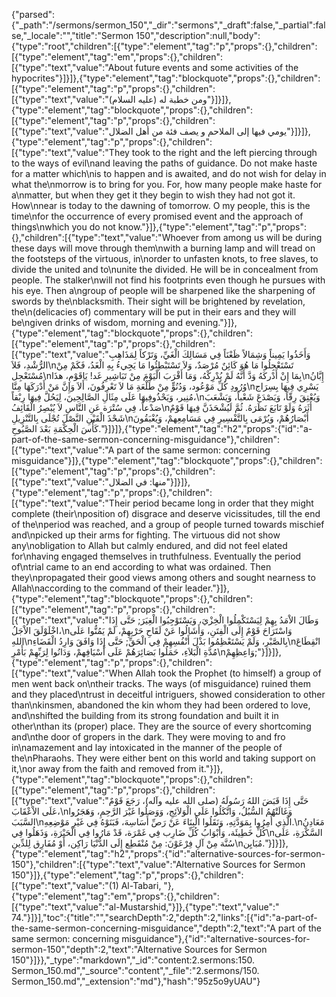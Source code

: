 {"parsed":{"_path":"/sermons/sermon_150","_dir":"sermons","_draft":false,"_partial":false,"_locale":"","title":"Sermon 150","description":null,"body":{"type":"root","children":[{"type":"element","tag":"p","props":{},"children":[{"type":"element","tag":"em","props":{},"children":[{"type":"text","value":"About future events and some activities of the hypocrites"}]}]},{"type":"element","tag":"blockquote","props":{},"children":[{"type":"element","tag":"p","props":{},"children":[{"type":"text","value":"ومن خطبة له (عليه السلام)"}]}]},{"type":"element","tag":"blockquote","props":{},"children":[{"type":"element","tag":"p","props":{},"children":[{"type":"text","value":"يومي فيها إلى الملاحم و يصف فئة من أهل الضلال"}]}]},{"type":"element","tag":"p","props":{},"children":[{"type":"text","value":"They took to the right and the left piercing through to the ways of evil\nand leaving the paths of guidance. Do not make haste for a matter which\nis to happen and is awaited, and do not wish for delay in what the\nmorrow is to bring for you. For, how many people make haste for a\nmatter, but when they get it they begin to wish they had not got it. How\nnear is today to the dawning of tomorrow. O my people, this is the time\nfor the occurrence of every promised event and the approach of things\nwhich you do not know."}]},{"type":"element","tag":"p","props":{},"children":[{"type":"text","value":"Whoever from among us will be during these days will move through them\nwith a burning lamp and will tread on the footsteps of the virtuous, in\norder to unfasten knots, to free slaves, to divide the united and to\nunite the divided. He will be in concealment from people. The stalker\nwill not find his footprints even though he pursues with his eye. Then a\ngroup of people will be sharpened like the sharpening of swords by the\nblacksmith. Their sight will be brightened by revelation, the\n(delicacies of) commentary will be put in their ears and they will be\ngiven drinks of wisdom, morning and evening."}]},{"type":"element","tag":"blockquote","props":{},"children":[{"type":"element","tag":"p","props":{},"children":[{"type":"text","value":"وَأَخَذُوا يَمِيناً وَشِمَالاً ظَعْنَاً فِي مَسَالِكَ الْغَيِّ، وَتَرْكاً لِمَذَاهِبِ الرُّشْدِ، فَلاَ\nتَسْتَعْجِلُوا مَا هُوَ كَائِنٌ مُرْصَدٌ، وَلاَ تَسْتَبْطِئُوا مَا يَجِيءُ بِهِ الْغَدُ، فَكَمْ مِنْ مُسْتَعْجِل\nبِمَا إِنْ أَدْركَهُ وَدَّ أَنَّهُ لَمْ يُدْرِكْهُ، وَمَا أَقْرَبَ الْيَوْمَ مِنْ تَبَاشِيرِ غَد! يَاقَوْمِ، هذَا\nإِبَّانُ وُرُودِ كُلِّ مَوْعُود، وَدُنُوٍّ مِنْ طَلْعَةِ مَا لاَ تَعْرِفُونَ، أَلاَ وَإِنَّ مَنْ أَدْرَكَهَا مِنَّا\nيَسْرِي فِيهَا بِسِرَاج مُنِير، وَيَحْذُوفِيهَا عَلَى مِثَالِ الصَّالِحِينَ، لِيَحُلَّ فِيهَا رِبْقاً،\nوَيُعْتِقَ رِقّاً، وَيَصْدَعَ شَعْباً، وَيَشْعَبَ صَدْعاً، فِي سُتْرَة عَنِ النَّاسِ لاَ يُبْصِرُ الْقَائِفُ\nأَثَرَهُ وَلَوْ تَابَعَ نَظَرَهُ. ثُمَّ لَيُشْحَذَنَّ فِيهَا قَوْمٌ شَحْذَ الْقَيْنِ النَّصْلَ تُجْلَى بِالتَّنْزِيلِ\nأَبْصَارُهُمْ، وَيُرْمَى بِالتَّفْسِيرِ فِي مَسَامِعِهمْ، وَيُغْبَقُونَ كَأْسَ الْحِكْمَةِ بَعْدَ الصَّبُوحِ."}]}]},{"type":"element","tag":"h2","props":{"id":"a-part-of-the-same-sermon-concerning-misguidance"},"children":[{"type":"text","value":"A part of the same sermon: concerning misguidance"}]},{"type":"element","tag":"blockquote","props":{},"children":[{"type":"element","tag":"p","props":{},"children":[{"type":"text","value":"منها: في الضلال"}]}]},{"type":"element","tag":"p","props":{},"children":[{"type":"text","value":"Their period became long in order that they might complete (their\nposition of) disgrace and deserve vicissitudes, till the end of the\nperiod was reached, and a group of people turned towards mischief and\npicked up their arms for fighting. The virtuous did not show any\nobligation to Allah but calmly endured, and did not feel elated for\nhaving engaged themselves in truthfulness. Eventually the period of\ntrial came to an end according to what was ordained. Then they\npropagated their good views among others and sought nearness to Allah\naccording to the command of their leader."}]},{"type":"element","tag":"blockquote","props":{},"children":[{"type":"element","tag":"p","props":{},"children":[{"type":"text","value":"وَطَالَ الاْمَدُ بِهِمْ لِيَسْتَكْمِلُوا الْخِزْيَ، وَيَسْتَوْجِبُوا الْغِيَرَ; حَتَّى إِذَا اخْلَوْلَقَ الاْجَلُ،\nوَاسْتَرَاحَ قَوْمٌ إِلَى الْفِتَنِ، وَأَشَالُوا عَنْ لَقَاحِ حَرْبِهِمْ، لَمْ يَمُنُّوا عَلَى اللهِ\nبِالصَّبْرِ، وَلَمْ يَسْتَعْظِمُوا بَذْلَ أَنْفُسِهِمْ فِي الْحَقِّ; حَتَّى إِذَا وَافَقَ وَارِدُ الْقَضَاءِ\nانْقِطَاعَ مُدَّةِ الْبَلاَءِ، حَمَلُوا بَصَائِرَهُمْ عَلَى أَسْيَافِهمْ، وَدَانُوا لِرَبِّهِمْ بَأَمْرِ\nوَاعِظِهِمْ;"}]}]},{"type":"element","tag":"p","props":{},"children":[{"type":"text","value":"When Allah took the Prophet (to himself) a group of men went back on\ntheir tracks. The ways (of misguidance) ruined them and they placed\ntrust in deceitful intriguers, showed consideration to other than\nkinsmen, abandoned the kin whom they had been ordered to love, and\nshifted the building from its strong foundation and built it in other\nthan its (proper) place. They are the source of every shortcoming and\nthe door of gropers in the dark. They were moving to and fro in\namazement and lay intoxicated in the manner of the people of the\nPharaohs. They were either bent on this world and taking support on it,\nor away from the faith and removed from it."}]},{"type":"element","tag":"blockquote","props":{},"children":[{"type":"element","tag":"p","props":{},"children":[{"type":"text","value":"حَتَّى إِذَا قَبَضَ اللهُ رَسُولَهُ (صلى الله عليه وآله)، رَجَعَ قَوْمٌ عَلَى الاْعْقَابَ،\nوَغَالَتْهُمُ السُّبُلُ، وَاتَّكَلُوا عَلَى الْوَلاَئِجِ، وَوَصَلُوا غَيْرَ الرَّحِمِ، وَهَجَرُوا السَّبَبَ\nالَّذِي أُمِرُوا بِمَوَدَّتِهِ، وَنَقَلُوا الْبِنَاءَ عَنْ رَصِّ أَسَاسِهَ، فَبَنَوْهُ فِي غَيْرِ مَوْضِعِهِ.\nمَعَادِنُ كُلِّ خَطِيئَة، وَأَبْوَابُ كُلِّ ضَارِب فِي غَمْرَة، قَدْ مَارُوا فِي الْحَيْرَةِ، وَذَهَلُوا فِي\nالسَّكْرَةِ، عَلَى سُنَّة مِنْ آلِ فِرْعَوْنَ: مِنْ مُنْقَطِع إِلَى الدُّنْيَا رَاكِن، أَوْ مُفَارِق لِلدِّينِ\nمُبَايِن."}]}]},{"type":"element","tag":"h2","props":{"id":"alternative-sources-for-sermon-150"},"children":[{"type":"text","value":"Alternative Sources for Sermon 150"}]},{"type":"element","tag":"p","props":{},"children":[{"type":"text","value":"(1) Al-Tabari, "},{"type":"element","tag":"em","props":{},"children":[{"type":"text","value":"al-Mustarshid,"}]},{"type":"text","value":" 74."}]}],"toc":{"title":"","searchDepth":2,"depth":2,"links":[{"id":"a-part-of-the-same-sermon-concerning-misguidance","depth":2,"text":"A part of the same sermon: concerning misguidance"},{"id":"alternative-sources-for-sermon-150","depth":2,"text":"Alternative Sources for Sermon 150"}]}},"_type":"markdown","_id":"content:2.sermons:150. Sermon_150.md","_source":"content","_file":"2.sermons/150. Sermon_150.md","_extension":"md"},"hash":"95z5o9yUAU"}